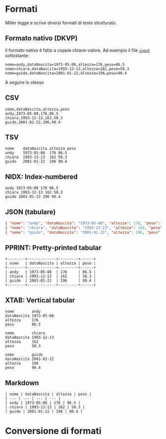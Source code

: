 # Formati

Miller legge e scrive diversi formati di testo strutturato.

## Formato nativo (DKVP)

Il formato nativo è fatto a coppie chiave-valore. Ad esempio il file [`input`](../visidata/risorse/cancella_le_a.vd) sottostante:

```
nome=andy,dataNascita=1973-05-08,altezza=176,peso=86.5
nome=chiara,dataNascita=1993-12-13,altezza=162,peso=58.3
nome=guido,dataNascita=2001-01-22,altezza=196,peso=90.4
```

A seguire lo stesso

## CSV

```
nome,dataNascita,altezza,peso
andy,1973-05-08,176,86.5
chiara,1993-12-13,162,58.3
guido,2001-01-22,196,90.4
```

## TSV

```
nome	dataNascita	altezza	peso
andy	1973-05-08	176	86.5
chiara	1993-12-13	162	58.3
guido	2001-01-22	196	90.4
```

## NIDX: Index-numbered

```
andy 1973-05-08 176 86.5
chiara 1993-12-13 162 58.3
guido 2001-01-22 196 90.4
```

## JSON (tabulare)

```json
{ "nome": "andy", "dataNascita": "1973-05-08", "altezza": 176, "peso": 86.5 }
{ "nome": "chiara", "dataNascita": "1993-12-13", "altezza": 162, "peso": 58.3 }
{ "nome": "guido", "dataNascita": "2001-01-22", "altezza": 196, "peso": 90.4 }
```

## PPRINT: Pretty-printed tabular

```
+--------+-------------+---------+------+
| nome   | dataNascita | altezza | peso |
+--------+-------------+---------+------+
| andy   | 1973-05-08  | 176     | 86.5 |
| chiara | 1993-12-13  | 162     | 58.3 |
| guido  | 2001-01-22  | 196     | 90.4 |
+--------+-------------+---------+------+
```

## XTAB: Vertical tabular

```
nome        andy
dataNascita 1973-05-08
altezza     176
peso        86.5

nome        chiara
dataNascita 1993-12-13
altezza     162
peso        58.3

nome        guido
dataNascita 2001-01-22
altezza     196
peso        90.4
```

## Markdown

```
| nome | dataNascita | altezza | peso |
| --- | --- | --- | --- |
| andy | 1973-05-08 | 176 | 86.5 |
| chiara | 1993-12-13 | 162 | 58.3 |
| guido | 2001-01-22 | 196 | 90.4 |
```

# Conversione di formati
